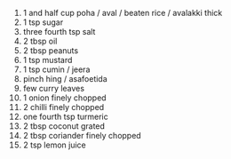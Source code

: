 1) 1 and half cup poha / aval / beaten rice / avalakki thick
2) 1 tsp sugar
3) three fourth tsp salt
4) 2 tbsp oil
5) 2 tbsp peanuts
6) 1 tsp mustard
7) 1 tsp cumin / jeera
8) pinch hing / asafoetida
9) few curry leaves
10) 1 onion finely chopped
11) 2 chilli finely chopped
13) one fourth tsp turmeric
14) 2 tbsp coconut grated 
15) 2 tbsp coriander finely chopped 
16) 2 tsp lemon juice